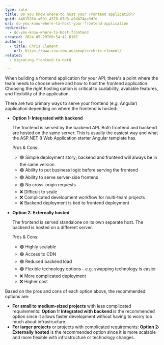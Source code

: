 ```yaml
---
type: rule
title: Do you know where to host your Frontend application?
guid: 4481526b-a691-4570-87d3-a9d474ae0dfd
uri: do-you-know-where-to-host-your-frontend-application
redirects:
  - do-you-know-where-to-host-frontend
created: 2024-05-29T00:54:42.810Z
authors:
  - title: Chris Clement
    url: https://www.ssw.com.au/people/chris-clement/
related: 
  - migrating-frontend-to-net8

---
```


When building a frontend application for your API, there's a point where the team needs to choose where and how to host the frontend application.
Choosing the right hosting option is critical to scalability, available features, and flexibility of the application.

<!--endintro-->

There are two primary ways to serve your frontend (e.g. Angular) application depending on where the frontend is hosted:

* **Option 1: Integrated with backend**

    The frontend is served by the backend API. Both frontend and backend are hosted on the same server.
    This is usually the easiest way and what the ASP.NET 8 Web Application starter Angular template has.

    Pros & Cons:
  * 🟢 Simple deployment story; backend and frontend will always be in the same version
  * 🟢 Ability to put business logic before serving the frontend
  * 🟢 Ability to serve server-side frontend
  * 🟢 No cross-origin requests
  * ❌ Difficult to scale
  * ❌ Complicated development workflow for multi-team projects
  * ❌ Backend deployment is tied to frontend deployment

* **Option 2: Externally hosted**

    The frontend is served standalone on its own separate host. The backend is hosted on a different server.

    Pros & Cons:
  * 🟢 Highly scalable
  * 🟢 Access to CDN
  * 🟢 Reduced backend load
  * 🟢 Flexible technology options - e.g. swapping technology is easier
  * ❌ More complicated deployment
  * ❌ Higher cost

Based on the pros and cons of each option above, the recommended options are:
* **For small to medium-sized projects** with less complicated requirements: **Option 1: Integrated with backend** is the recommended option since it allows faster development without having to worry too much about infrastructure.
* **For larger projects** or projects with complicated requirements: **Option 2: Externally hosted** is the recommended option since it is more scalable and more flexible with infrastructure or technology changes.
